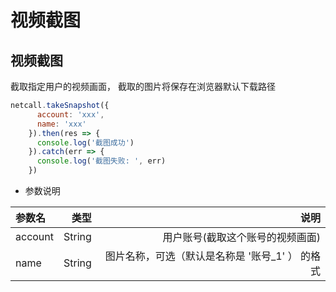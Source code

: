 # <span id="视频截图">视频截图</span>

## <span id="视频截图">视频截图</span>

截取指定用户的视频画面， 截取的图片将保存在浏览器默认下载路径

```js
netcall.takeSnapshot({
      account: 'xxx',
      name: 'xxx'
    }).then(res => {
      console.log('截图成功')
    }).catch(err => {
      console.log('截图失败: ', err)
    })
```

- 参数说明

|  参数名  |   类型 |                                                       说明 |
| :---------- | -----: | ---------------------------------------------------------: |
| account     | String |                              用户账号(截取这个账号的视频画面) |
| name        | String |                                              图片名称，可选（默认是名称是 '账号_1' ） 的格式|